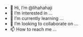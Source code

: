 - 👋 Hi, I’m @lihahahaji
- 👀 I’m interested in ...
- 🌱 I’m currently learning ...
- 💞️ I’m looking to collaborate on ...
- 📫 How to reach me ...

<!---
lihahahaji/lihahahaji is a ✨ special ✨ repository because its `README.md` (this file) appears on your GitHub profile.
You can click the Preview link to take a look at your changes.
--->
